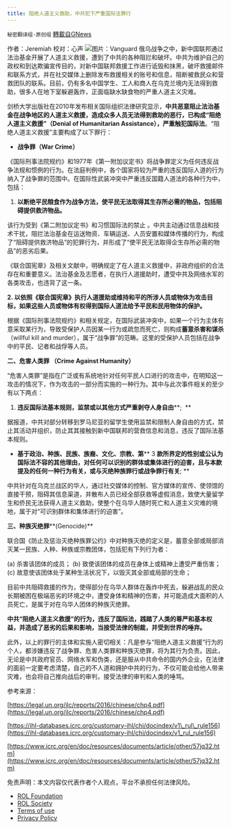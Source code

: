 ```yaml
---
title: 阻绝人道主义救助，中共犯下严重国际法罪行
---
```

`秘密翻译组-原创组` [轉載自GNews](https://gnews.org/zh-hans/2133649/)

作者：Jeremiah 
校对：心声
![](https://assets.gnews.org/wp-content/uploads/2022/03/WhatsApp-Image-2022-03-09-at-3.15.26-PM.jpeg)图片：Vanguard
俄乌战争之中，新中国联邦通过法治基金开展了人道主义救援，遭到了中共的各种阻拦和破坏。中共为维护自己的政权和到达欺骗宣传目的，对新中国联邦救援工作进行诋毁和抹黑，破坏救援邮件和联系方式，并在社交媒体上删除发布救援相关的账号和信息，阻断被救民众和营救团队的联系。目前，仍有多名中国学生、工人和商人在乌克兰境内无法得到救助，很多人在地下室躲避轰炸，正面临缺水缺食物的严重人道主义灾难。

剑桥大学出版社在2010年发布相关国际组织法律研究显示，**中共恶意阻止法治基金在战争地区的人道主义救援，造成众多人员无法得到救助的恶行，已构成“阻绝人道主义救援”（Denial of Humanitarian Assistance），严重触犯国际法**。“阻绝人道主义救援”主要构成了以下罪行：

- **战争罪（****War Crime****）**


《国际刑事法院规约》和1977年《第一附加议定书》将战争罪定义为任何违反战争法规和惯例的行为。在法庭判例中，各个国家将较为严重的违反国际人道的行为纳入了战争罪的范围中。在国际性武装冲突中严重违反国籍人道法的各种行为中，包括：

1. **以断绝平民粮食作为战争方法，使平民无法取得其生存所必需的物品，包括阻碍提供救济物品。**


该行为受到《第二附加议定书》和习惯国际法的禁止 。中共主动通过信息战和技术干扰，阻拦法治基金在运送物资、车辆运送、人员安置和媒体传播的行为，构成了“阻碍提供救济物品”的犯罪行为，并形成了“使平民无法取得企生存所必需的物品”的恶劣后果。

《联合国宪章》及相关文献中，明确规定了在人道主义救援中，非政府组织的合法存在和重要意义。法治基金及志愿者，在执行人道援助时，遭受中共及网络水军的各类攻击，也违背了这一条。

**2. 以依照《联合国宪章》执行人道援助或维持和平的所涉人员或物体为攻击目标，如果这些人员或物体有权得到国际人道法给予平民和民用物体的保护。**

根据《国际刑事法院规约》和相关规定，在国际武装冲突中，如果一个行为主体有意采取某行为，导致受保护人员因某一行为或疏忽而死亡，则构成**蓄意杀害和谋杀**（willful kill and murder），属于“战争罪”的范畴。这里的受保护人员包括在战争中的平民、记者和战俘等人员。

**二、危害人类罪 （****Crime Against Humanity****）**

“危害人类罪”是指在广泛或有系统地针对任何平民人口进行的攻击中，在明知这一攻击的情况下，作为攻击的一部分而实施的一种行为。其中与此次事件相关的至少有以下两点：

1. **违反国际法基本规则，监禁或以其他方式严重剥夺人身自由****;  **


据报道，中共对部分转移到罗马尼亚的留学生使用监禁和限制人身自由的方式，禁止其活动并组织，防止其其接触到新中国联邦的营救信息和消息，违反了国际法基本规则。

- **基于政治、种族、民族、族裔、文化、宗教、第**** 3 ****款所界定的性别或公认为国际法不容的其他理由，对任何可以识别的群体或集体进行的迫害，且与本款提及的任何一种行为有关，或与灭绝种族罪行或战争罪行有关****; **


中共针对在乌克兰战区的华人，通过社交媒体的控制、官方媒体的宣传、使领馆的直接干预，阻碍其信息渠道，并散布人员已经全部获救等虚假消息，致使大量留学生和侨民无法获得人道主义救助，使整个在乌华人随时死亡和人道主义灾难的境地，属于对“可识别群体和集体进行的迫害”。

**三、种族灭绝罪****(Genocide)**

联合国《防止及惩治灭绝种族罪公约》中对种族灭绝的定义是，蓄意全部或局部消灭某一民族、人种、种族或宗教团体，包括犯有下列行为者：

(a) 杀害该团体的成员；
(b) 致使该团体的成员在身体上或精神上遭受严重伤害；
(c) 故意使该团体处于某种生活状况下，以毁灭其全部或局部的生命；

目前中共阻碍救援的作为，使得部分在乌华人群体在轰炸中死去，躲避战乱的民众长期被困在极端恶劣的环境之中，遭受身体和精神的伤害，并可能造成大面积的人员死亡，是属于对在乌华人团体的种族灭绝罪。

**中共“阻绝人道主义救援”的行为，违反了国际法，践踏了人类的尊严和基本权益，并造成了恶劣的后果和影响，当接受法律的制裁，并受到世界的唾弃。**

此外，以上的罪行的主体和实施人密切相关：凡是参与“阻绝人道主义救援”行为的个人，都涉嫌违反了战争罪、危害人类罪和种族灭绝罪，将为其行为负责。因此，无论是中共政府官员、网络水军和伪类，还是服从中共命令的国内外企业，在法律的面前一定要考虑清楚，自己的不人道和拥护中共的行为，不仅可能会给他人带来灾难，也会将自己推向战后的审判，接受法律的审判和人类的唾骂。

参考来源：

[https://legal.un.org/ilc/reports/2016/chinese/chp4.pdf](https://legal.un.org/ilc/reports/2016/chinese/chp4.pdf)

[https://ihl-databases.icrc.org/customary-ihl/chi/docindex/v1\_rul\_rule156](https://ihl-databases.icrc.org/customary-ihl/chi/docindex/v1_rul_rule156)

[https://www.icrc.org/en/doc/resources/documents/article/other/57jq32.htm](https://www.icrc.org/en/doc/resources/documents/article/other/57jq32.htm)

 

免责声明：本文内容仅代表作者个人观点，平台不承担任何法律风险。

- [ROL Foundation](https://rolfoundation.org/)
- [ROL Society](https://rolsociety.org/)
- [Terms of use](https://gnews.org/terms-of-use-3/)
- [Privacy Policy](https://gnews.org/privacy-policy/)
